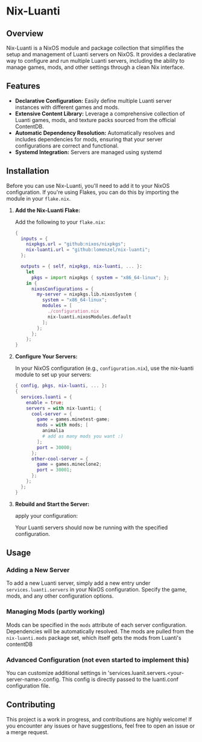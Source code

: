 # Nix-Luanti

## Overview

Nix-Luanti is a NixOS module and package collection that simplifies the setup and management of Luanti servers on NixOS. It provides a declarative way to configure and run multiple Luanti servers, including the ability to manage games, mods, and other settings through a clean Nix interface.

## Features

- **Declarative Configuration:** Easily define multiple Luanti server instances with different games and mods.
- **Extensive Content Library:** Leverage a comprehensive collection of Luanti games, mods, and texture packs sourced from the official ContentDB.
- **Automatic Dependency Resolution:** Automatically resolves and includes dependencies for mods, ensuring that your server configurations are correct and functional.
- **Systemd Integration:** Servers are managed using systemd

## Installation

Before you can use Nix-Luanti, you'll need to add it to your NixOS configuration. If you're using Flakes, you can do this by importing the module in your `flake.nix`.

1. **Add the Nix-Luanti Flake:**

   Add the following to your `flake.nix`:

   ```nix
   {
     inputs = {
       nixpkgs.url = "github:nixos/nixpkgs";
       nix-luanti.url = "github:lomenzel/nix-luanti";
     };

     outputs = { self, nixpkgs, nix-luanti, ... }:
       let
         pkgs = import nixpkgs { system = "x86_64-linux"; };
       in {
         nixosConfigurations = {
           my-server = nixpkgs.lib.nixosSystem {
             system = "x86_64-linux";
             modules = [
               ./configuration.nix
               nix-luanti.nixosModules.default
             ];
           };
         };
       };
   }
   ```

2. **Configure Your Servers:**

   In your NixOS configuration (e.g., `configuration.nix`), use the nix-luanti module to set up your servers:

   ```nix
   { config, pkgs, nix-luanti, ... }:
   {
     services.luanti = {
       enable = true;
       servers = with nix-luanti; {
         cool-server = {
           game = games.minetest-game;
           mods = with mods; [
             animalia
             # add as many mods you want :)
           ];
           port = 30000;
         };
         other-cool-server = {
           game = games.mineclone2;
           port = 30001;
         };
       };
     };
   }
   ```

3. **Rebuild and Start the Server:**

   apply your configuration:

   Your Luanti servers should now be running with the specified configuration.

## Usage

### Adding a New Server

To add a new Luanti server, simply add a new entry under `services.luanti.servers` in your NixOS configuration. Specify the game, mods, and any other configuration options.

### Managing Mods (partly working)

Mods can be specified in the `mods` attribute of each server configuration. Dependencies will be automatically resolved. The mods are pulled from the `nix-luanti.mods` package set, which itself gets the mods from Luanti's contentDB

### Advanced Configuration (not even started to implement this)

You can customize additional settings in 'services.luanit.servers.\<your-server-name>.config. This config is directly passed to the luanti.conf configuration file.

## Contributing

This project is a work in progress, and contributions are highly welcome! If you encounter any issues or have suggestions, feel free to open an issue or a merge request.